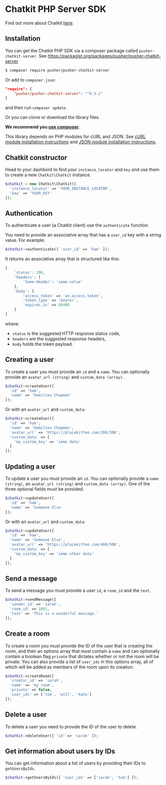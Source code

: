 # Chatkit PHP Server SDK

Find out more about Chatkit [here](https://pusher.com/chatkit).

## Installation

You can get the Chatkit PHP SDK via a composer package called `pusher-chatkit-server`. See <https://packagist.org/packages/pusher/pusher-chatkit-server>

```bash
$ composer require pusher/pusher-chatkit-server
```

Or add to `composer.json`:

```json
"require": {
    "pusher/pusher-chatkit-server": "^0.5.2"
}
```

and then run `composer update`.

Or you can clone or download the library files.

**We recommend you [use composer](http://getcomposer.org/).**

This library depends on PHP modules for cURL and JSON. See [cURL module installation instructions](http://php.net/manual/en/curl.installation.php) and [JSON module installation instructions](http://php.net/manual/en/json.installation.php).


## Chatkit constructor

Head to your dashbord to find your `instance_locator` and `key` and use them to create a new `Chatkit\Chatkit` instance.

```php
$chatkit = new Chatkit\Chatkit([
  'instance_locator' => 'YOUR_INSTANCE_LOCATOR',
  'key' => 'YOUR_KEY'
]);
```

## Authentication

To authenticate a user (a Chatkit client) use the `authenticate` function.

You need to provide an associative array that has a `user_id` key with a string value. For example:

```php
$chatkit->authenticate([ 'user_id' => 'ham' ]);
```

It returns an associative array that is structured like this:

```php
[
    'status': 200,
    'headers': [
        'Some-Header': 'some-value'
    ],
    'body': [
        'access_token' => 'an.access.token',
        'token_type' => 'bearer',
        'expires_in' => 86400
    ]
]
```

where:

* `status` is the suggested HTTP response status code,
* `headers` are the suggested response headers,
* `body` holds the token payload.

## Creating a user

To create a user you must provide an `id` and a `name`. You can optionally provide an `avatar_url (string)` and `custom_data (array)`.

```php
$chatkit->createUser([
  'id' => 'ham',
  'name' => 'Hamilton Chapman'
]);
```

Or with an `avatar_url` and `custom_data`:

```php
$chatkit->createUser([
  'id' => 'ham',
  'name' => 'Hamilton Chapman',
  'avatar_url' => 'https://placekitten.com/200/300',
  'custom_data' => [
    'my_custom_key' => 'some data'
  ]
]);
```

## Updating a user

To update a user you must provide an `id`. You can optionally provide a `name (string)`, an `avatar_url (string)` and `custom_data (array)`. One of the three optional fields must be provided.

```php
$chatkit->updateUser([
  'id' => 'ham',
  'name' => 'Someone Else'
]);
```

Or with an `avatar_url` and `custom_data`:

```php
$chatkit->updateUser([
  'id' => 'ham',
  'name' => 'Someone Else',
  'avatar_url' => 'https://placekitten.com/400/500',
  'custom_data' => [
    'my_custom_key' => 'some other data'
  ]
]);
```

## Send a message

To send a message you must provide a user `id`, a `room_id` and the `text`.

```php
$chatkit->sendMessage([
  'sender_id' => 'sarah',
  'room_id' => 1001,
  'text' => 'This is a wonderful message.'
]);
```

## Create a room

To create a room you must provide the ID of the user that is creating the room, and then an options array that must contain a `name` and can optionally contain a boolean flag `private` that dictates whether or not the room will be private. You can also provide a list of `user_ids` in this options array, all of which will be added as members of the room upon its creation.

```php
$chatkit->createRoom([
  'creator_id' => 'sarah',
  'name' => 'my room',
  'private' => false,
  'user_ids' => ['tom', 'will', 'kate']
]);
```

## Delete a user

To delete a user you need to provide the ID of the user to delete.

```php
$chatkit->deleteUser([ 'id' => 'sarah' ]);
```

## Get information about users by IDs

You can get information about a list of users by providing their IDs to `getUsersByIds`.

```php
$chatkit->getUsersByIds([ 'user_ids' => ['sarah', 'tom'] ]);
```
